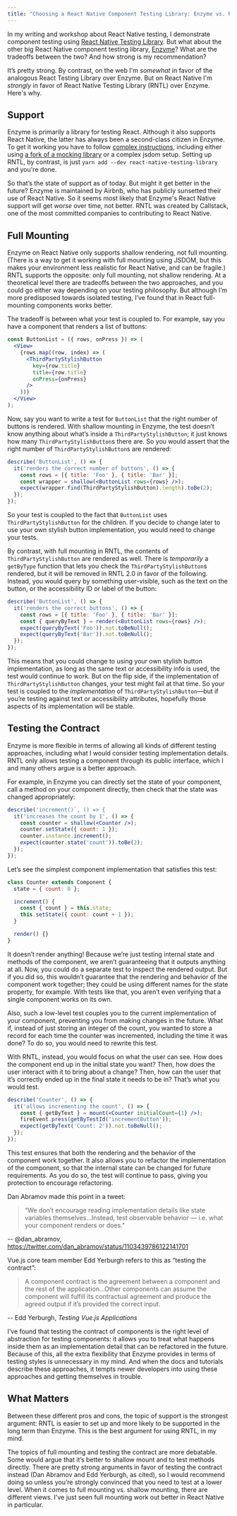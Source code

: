 ```yaml
---
title: "Choosing a React Native Component Testing Library: Enzyme vs. React Native Testing Library"
---
```


In my writing and workshop about React Native testing, I demonstrate component testing using [React Native Testing Library][rntl]. But what about the other big React Native component testing library, [Enzyme][enzyme]? What are the tradeoffs between the two? And how strong is my recommendation?

It’s pretty strong. By contrast, on the web I'm *somewhat* in favor of the analogous React Testing Library over Enzyme. But on React Native I'm *strongly* in favor of React Native Testing Library (RNTL) over Enzyme. Here's why.

## Support
Enzyme is primarily a library for testing React. Although it also supports React Native, the latter has always been a second-class citizen in Enzyme. To get it working you have to follow [complex instructions](https://airbnb.io/enzyme/docs/guides/react-native.html), including either using [a fork of a mocking library](https://github.com/RealOrangeOne/react-native-mock) or a complex jsdom setup. Setting up RNTL, by contrast, is just `yarn add --dev react-native-testing-library` and you're done.

So that’s the state of support as of today. But might it get better in the future? Enzyme is maintained by Airbnb, who has publicly sunsetted their use of React Native. So it seems most likely that Enzyme's React Native support will get *worse* over time, not better. RNTL was created by Callstack, one of the most committed companies to contributing to React Native.

## Full Mounting
Enzyme on React Native only supports shallow rendering, not full mounting. (There is a way to get it working with full mounting using JSDOM, but this makes your environment less realistic for React Native, and can be fragile.) RNTL supports the opposite: only full mounting, not shallow rendering. At a theoretical level there are tradeoffs between the two approaches, and you could go either way depending on your testing philosophy. But although I’m more predisposed towards isolated testing, I’ve found that in React full-mounting components works better.

The tradeoff is between what your test is coupled to. For example, say you have a component that renders a list of buttons:

```jsx
const ButtonList = ({ rows, onPress }) => (
  <View>
    {rows.map((row, index) => (
      <ThirdPartyStylishButton
        key={row.title}
        title={row.title}
        onPress={onPress}
      />
    ))}
  </View>
);
```

Now, say you want to write a test for `ButtonList` that the right number of buttons is rendered. With shallow mounting in Enzyme, the test doesn’t know anything about what’s inside a `ThirdPartyStylishButton`; it just knows how many `ThirdPartyStylishButton`s there are. So you would assert that the right number of `ThirdPartyStylishButton`s are rendered:

```jsx
describe('ButtonList', () => {
  it('renders the correct number of buttons', () => {
    const rows = [{ title: 'Foo' }, { title: 'Bar' }];
    const wrapper = shallow(<ButtonList rows={rows} />);
    expect(wrapper.find(ThirdPartyStylishButton).length).toBe(2);
  });
});
```

So your test is coupled to the fact that `ButtonList` uses `ThirdPartyStylishButton` for the children. If you decide to change later to use your own stylish button implementation, you would need to change your tests.

By contrast, with full mounting in RNTL, the contents of `ThirdPartyStylishButton` are rendered as well. There is _temporarily_ a `getByType` function that lets you check the `ThirdPartyStylishButton`s rendered, but it will be removed in RNTL 2.0 in favor of the following. Instead, you would query by something user-visible, such as the text on the button, or the accessibility ID or label of the button:

```jsx
describe('ButtonList', () => {
  it('renders the correct buttons', () => {
    const rows = [{ title: 'Foo' }, { title: 'Bar' }];
    const { queryByText } = render(<ButtonList rows={rows} />);
    expect(queryByText('Foo')).not.toBeNull();
    expect(queryByText('Bar')).not.toBeNull();
  });
});
```

This means that you could change to using your own stylish button implementation, as long as the same text or accessibility info is used, the test would continue to work. But on the flip side, if the implementation of `ThirdPartyStylishButton` changes, your test might fail at that time. So your test is coupled to the _implementation_ of `ThirdPartyStylishButton`—but if you’re testing against text or accessibility attributes, hopefully those aspects of its implementation will be stable.

## Testing the Contract
Enzyme is more flexible in terms of allowing all kinds of different testing approaches, including what I would consider testing implementation details. RNTL only allows testing a component through its public interface, which I and many others argue is a better approach.

For example, in Enzyme you can directly set the state of your component, call a method on your component directly, then check that the state was changed appropriately:

```jsx
describe('increment()`, () => {
  it('increases the count by 1', () => {
    const counter = shallow(<Counter />);
    counter.setState({ count: 1 });
    counter.instance.increment();
    expect(counter.state('count')).toBe(2);
  });
});
```

Let’s see the simplest component implementation that satisfies this test:

```js
class Counter extends Component {
  state = { count: 0 };

  increment() {
    const { count } = this.state;
    this.setState({ count: count + 1 });
  }

  render() {}
}
```

It doesn’t render anything! Because we’re just testing internal state and methods of the component, we aren’t guaranteeing that it outputs anything at all. Now, you could do a separate test to inspect the rendered output. But if you did so, this wouldn’t guarantee that the rendering and behavior of the component work together; they could be using different names for the state property, for example. With tests like that, you aren’t even verifying that a single component works on its own.

Also, such a low-level test couples you to the current implementation of your component, preventing you from making changes in the future. What if, instead of just storing an integer of the count, you wanted to store a record for each time the counter was incremented, including the time it was done? To do so, you would need to rewrite this test.

With RNTL, instead, you would focus on what the user can see. How does the component end up in the initial state you want? Then, how does the user interact with it to bring about a change? Then, how can the user that it’s correctly ended up in the final state it needs to be in? That’s what you would test.

```jsx
describe('Counter', () => {
  it('allows incrementing the count', () => {
    const { getByText } = mount(<Counter initialCount={1} />);
    fireEvent.press(getByTestId('incrementButton'));
    expect(getByText('Count: 2')).not.toBeNull();
  });
});
```

This test ensures that both the rendering and the behavior of the component work together. It also allows you to refactor the implementation of the component, so that the internal state can be changed for future requirements. As you do so, the test will continue to pass, giving you protection to encourage refactoring.

Dan Abramov made this point in a tweet:

> “We don’t encourage reading implementation details like state variables themselves…Instead, test observable behavior — i.e. what your component renders or does."

-- @dan_abramov, <https://twitter.com/dan_abramov/status/1103439786122141701>

Vue.js core team member Edd Yerburgh refers to this as “testing the contract”:

> A component contract is the agreement between a component and the rest of the application…Other components can assume the component will fulfill its contractual agreement and produce the agreed output if it’s provided the correct input.

-- Edd Yerburgh, _Testing Vue.js Applications_

I’ve found that testing the contract of components is the right level of abstraction for testing components: it allows you to treat what happens inside them as an implementation detail that can be refactored in the future. Because of this, all the extra flexibility that Enzyme provides in terms of testing styles is unnecessary in my mind.  And when the docs and tutorials describe these approaches, it tempts newer developers into using these approaches and getting themselves in trouble.

## What Matters
Between these different pros and cons, the topic of support is the strongest argument: RNTL is easier to set up and more likely to be supported in the long term than Enzyme. This is the best argument for using RNTL, in my mind.

The topics of full mounting and testing the contract are more debatable. Some would argue that it’s better to shallow mount and to test methods directly. There are pretty strong arguments in favor of testing the contract instead (Dan Abramov and Edd Yerburgh, as cited), so I would recommend doing so unless you’re strongly convinced that you need to test at a lower level. When it comes to full mounting vs. shallow mounting, there are different views. I've just seen full mounting work out better in React Native in particular.

[enzyme]: https://airbnb.io/enzyme/
[rntl]: https://callstack.github.io/react-native-testing-library/
